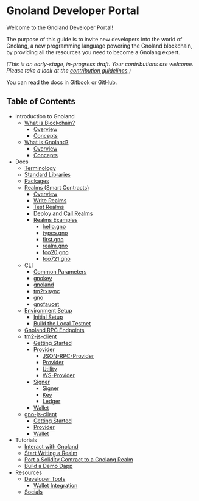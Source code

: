 # Gnoland Developer Portal

Welcome to the Gnoland Developer Portal!

The purpose of this guide is to invite new developers into the world of Gnolang, a new programming language powering the Gnoland blockchain, by providing all the resources you need to become a Gnolang expert.

_(This is an early-stage, in-progress draft. Your contributions are welcome. Please take a look at the_ [_contribution guidelines_](https://github.com/onbloc/gnoland-tutorials/blob/main/CONTRIBUTION.md)_.)_

You can read the docs in [Gitbook](https://onbloc.gitbook.io/gnoland-developer-portal/) or [GitHub](https://github.com/onbloc/gnoland-tutorials).

## Table of Contents

- Introduction to Gnoland
  - [What is Blockchain?](introduction-to-gnoland/what-is-blockchain/)
    - [Overview](introduction-to-gnoland/what-is-blockchain/overview.md)
    - [Concepts](introduction-to-gnoland/what-is-blockchain/concepts.md)
  - [What is Gnoland?](introduction-to-gnoland/what-is-gnoland/)
    - [Overview](introduction-to-gnoland/what-is-gnoland/overview.md)
    - [Concepts](introduction-to-gnoland/what-is-gnoland/concepts.md)
- Docs
  - [Terminology](docs/terminology.md)
  - [Standard Libraries](docs/standard-libraries.md)
  - [Packages](docs/packages.md)
  - [Realms (Smart Contracts)](docs/building-a-realm/)
    - [Overview](docs/building-a-realm/overview.md)
    - [Write Realms](docs/building-a-realm/writing-realms.md)
    - [Test Realms](docs/building-a-realm/testing-realms.md)
    - [Deploy and Call Realms](docs/building-a-realm/deploy-and-call-realms.md)
    - [Realms Examples](docs/building-a-realm/realm-examples/)
      - [hello.gno](docs/building-a-realm/realm-examples/hello.gno.md)
      - [types.gno](docs/building-a-realm/realm-examples/types.gno.md)
      - [first.gno](docs/building-a-realm/realm-examples/first.gno.md)
      - [realm.gno](docs/building-a-realm/realm-examples/realm.gno.md)
      - [foo20.gno](docs/building-a-realm/realm-examples/foo.gno.md)
      - [foo721.gno](docs/building-a-realm/realm-examples/foo721.gno.md)
  - [CLI](docs/cli/)
    - [Common Parameters](docs/cli/common-parameters.md)
    - [gnokey](docs/cli/gnokey.md)
    - [gnoland](docs/cli/gnoland.md)
    - [tm2txsync](docs/cli/tm2txsync.md)
    - [gno](docs/cli/gno.md)
    - [gnofaucet](docs/cli/gnofaucet.md)
  - [Environment Setup](docs/environment-setup/)
    - [Initial Setup](docs/environment-setup/initial-setup.md)
    - [Build the Local Testnet](docs/environment-setup/build-the-local-testnet.md)
  - [Gnoland RPC Endpoints](docs/gnoland-rpc-endpoints.md)
  - [tm2-js-client](docs/tm2-js-client/README.md)
    - [Getting Started](docs/tm2-js-client/getting-started.md)
    - [Provider](docs/tm2-js-client/provider/README.md)
      - [JSON-RPC-Provider](docs/tm2-js-client/provider/json-rpc-provider.md)
      - [Provider](docs/tm2-js-client/provider/provider.md)
      - [Utility](docs/tm2-js-client/provider/utility.md)
      - [WS-Provider](docs/tm2-js-client/provider/ws-provider.md)
    - [Signer](docs/tm2-js-client/signer/README.md)
      - [Signer](docs/tm2-js-client/signer/signer.md)
      - [Key](docs/tm2-js-client/signer/key.md)
      - [Ledger](docs/tm2-js-client/signer/ledger.md)
    - [Wallet](docs/tm2-js-client/wallet.md)
  - [gno-js-client](docs/gno-js-client/README.md)
    - [Getting Started](docs/gno-js-client/getting-started.md)
    - [Provider](docs/gno-js-client/gno-provider.md)
    - [Wallet](docs/gno-js-client/gno-wallet.md)
- Tutorials
  - [Interact with Gnoland](tutorials/interact-with-gnoland.md)
  - [Start Writing a Realm](tutorials/start-writing-a-realm.md)
  - [Port a Solidity Contract to a Gnolang Realm](tutorials/port-a-solidity-contract-to-a-gnolang-realm.md)
  - [Build a Demo Dapp](tutorials/a-sample-dapp.md)
- Resources
  - [Developer Tools](resources/developer-tools/)
    - [Wallet Integration](resources/developer-tools/wallet-integration.md)
  - [Socials](resources/socials.md)
